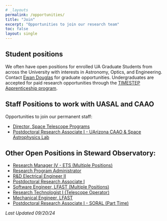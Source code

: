 ```yaml
---
# _layouts
permalink: /opportunities/
title: "Join"
excerpt: "Opportunities to join our research team"
toc: false
layout: single
---
```



## Student positions

We often have open positions for enrolled UA Graduate Students from across the University with interests in Astronomy, Optics, and Engineering. Contact [Ewan Douglas](https://www.as.arizona.edu/people/faculty/ewan-douglas) for graduate opportunities.
Undergraduates are accepted for paid research opportunities through the [TIMESTEP Apprenticeship program](https://lavinia.as.arizona.edu/~timestep/timestep-apprenticeship.html).

## Staff Positions to work with UASAL and CAAO
Opportunities to join our permanent staff:
- [Director, Space Telescope Programs](https://arizona.csod.com/ux/ats/careersite/4/home/requisition/20142?c=arizona)
- [Postdoctoral Research Associate I - UArizona CAAO & Space Astrophysics Lab](https://arizona.csod.com/ux/ats/careersite/4/home/requisition/18803?c=arizona)


## Other Open Positions in Steward Observatory:

- [Research Manager IV - ETS (Multiple Positions)](https://arizona.csod.com/ux/ats/careersite/4/home/requisition/18837?c=arizona)
- [Research Program Administrator](https://arizona.csod.com/ux/ats/careersite/4/home/requisition/20616?c=arizona)
- [R&D Electrical Engineer II](https://arizona.csod.com/ux/ats/careersite/4/home/requisition/20615?c=arizona)
- [Postdoctoral Research Associate I](https://arizona.csod.com/ux/ats/careersite/4/home/requisition/20531?c=arizona)
- [Software Engineer, LFAST (Multiple Positions)](https://arizona.csod.com/ux/ats/careersite/4/home/requisition/20565?c=arizona)
- [Research Technologist I (Telescope Operator)](https://arizona.csod.com/ux/ats/careersite/4/home/requisition/20463?c=arizona)
- [Mechanical Engineer, LFAST](https://arizona.csod.com/ux/ats/careersite/4/home/requisition/20461?c=arizona)
- [Postdoctoral Research Associate I - SORAL (Part Time)](https://arizona.csod.com/ux/ats/careersite/4/home/requisition/20163?c=arizona)


_Last Updated 09/20/24_
